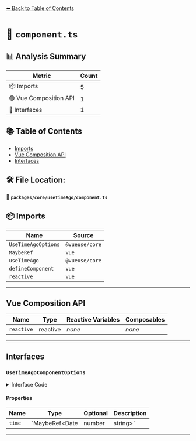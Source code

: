 [⬅️ Back to Table of Contents](../../../index.md)

# 📄 `component.ts`

## 📊 Analysis Summary

| Metric | Count |
|--------|-------|
| 📦 Imports | 5 |
| 🟢 Vue Composition API | 1 |
| 📐 Interfaces | 1 |

## 📚 Table of Contents

- [Imports](#imports)
- [Vue Composition API](#vue-composition-api)
- [Interfaces](#interfaces)

## 🛠️ File Location:
📂 **`packages/core/useTimeAgo/component.ts`**

## 📦 Imports

| Name | Source |
|------|--------|
| `UseTimeAgoOptions` | `@vueuse/core` |
| `MaybeRef` | `vue` |
| `useTimeAgo` | `@vueuse/core` |
| `defineComponent` | `vue` |
| `reactive` | `vue` |


---

## Vue Composition API

| Name | Type | Reactive Variables | Composables |
|------|------|-------------------|-------------|
| `reactive` | reactive | *none* | *none* |


---

## Interfaces

### `UseTimeAgoComponentOptions`

<details><summary>Interface Code</summary>

```ts
interface UseTimeAgoComponentOptions extends Omit<UseTimeAgoOptions<true>, 'controls'> {
  time: MaybeRef<Date | number | string>
}
```
</details>

#### Properties

| Name | Type | Optional | Description |
|------|------|----------|-------------|
| `time` | `MaybeRef<Date | number | string>` | ✗ |  |


---